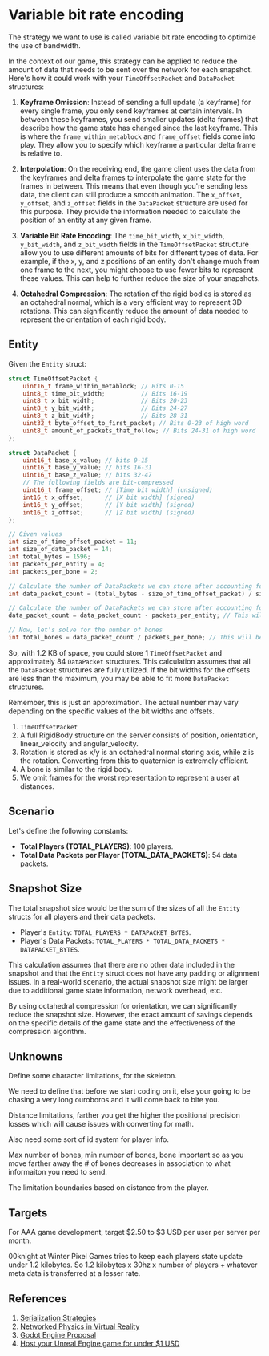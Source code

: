 # Variable bit rate encoding

The strategy we want to use is called variable bit rate encoding to optimize the use of bandwidth.

In the context of our game, this strategy can be applied to reduce the amount of data that needs to be sent over the network for each snapshot. Here's how it could work with your `TimeOffsetPacket` and `DataPacket` structures:

1. **Keyframe Omission**: Instead of sending a full update (a keyframe) for every single frame, you only send keyframes at certain intervals. In between these keyframes, you send smaller updates (delta frames) that describe how the game state has changed since the last keyframe. This is where the `frame_within_metablock` and `frame_offset` fields come into play. They allow you to specify which keyframe a particular delta frame is relative to.

2. **Interpolation**: On the receiving end, the game client uses the data from the keyframes and delta frames to interpolate the game state for the frames in between. This means that even though you're sending less data, the client can still produce a smooth animation. The `x_offset`, `y_offset`, and `z_offset` fields in the `DataPacket` structure are used for this purpose. They provide the information needed to calculate the position of an entity at any given frame.

3. **Variable Bit Rate Encoding**: The `time_bit_width`, `x_bit_width`, `y_bit_width`, and `z_bit_width` fields in the `TimeOffsetPacket` structure allow you to use different amounts of bits for different types of data. For example, if the x, y, and z positions of an entity don't change much from one frame to the next, you might choose to use fewer bits to represent these values. This can help to further reduce the size of your snapshots.

4. **Octahedral Compression**: The rotation of the rigid bodies is stored as an octahedral normal, which is a very efficient way to represent 3D rotations. This can significantly reduce the amount of data needed to represent the orientation of each rigid body.

## Entity

Given the `Entity` struct:

```cpp
struct TimeOffsetPacket {
    uint16_t frame_within_metablock; // Bits 0-15
    uint8_t time_bit_width;          // Bits 16-19
    uint8_t x_bit_width;             // Bits 20-23
    uint8_t y_bit_width;             // Bits 24-27
    uint8_t z_bit_width;             // Bits 28-31
    uint32_t byte_offset_to_first_packet; // Bits 0-23 of high word
    uint8_t amount_of_packets_that_follow; // Bits 24-31 of high word
};

struct DataPacket {
    uint16_t base_x_value; // bits 0-15
    uint16_t base_y_value; // bits 16-31
    uint16_t base_z_value; // bits 32-47
    // The following fields are bit-compressed
    uint16_t frame_offset; // [Time bit width] (unsigned)
    int16_t x_offset;      // [X bit width] (signed)
    int16_t y_offset;      // [Y bit width] (signed)
    int16_t z_offset;      // [Z bit width] (signed)
};
```

```cpp
// Given values
int size_of_time_offset_packet = 11;
int size_of_data_packet = 14;
int total_bytes = 1596;
int packets_per_entity = 4;
int packets_per_bone = 2;

// Calculate the number of DataPackets we can store after accounting for one TimeOffsetPacket
int data_packet_count = (total_bytes - size_of_time_offset_packet) / size_of_data_packet; // This will be 113

// Calculate the number of DataPackets we can store after accounting for the entity's position, orientation, linear_velocity and angular_velocity
data_packet_count = data_packet_count - packets_per_entity; // This will be 109

// Now, let's solve for the number of bones
int total_bones = data_packet_count / packets_per_bone; // This will be 54
```

So, with 1.2 KB of space, you could store 1 `TimeOffsetPacket` and approximately 84 `DataPacket` structures. This calculation assumes that all the `DataPacket` structures are fully utilized. If the bit widths for the offsets are less than the maximum, you may be able to fit more `DataPacket` structures.

Remember, this is just an approximation. The actual number may vary depending on the specific values of the bit widths and offsets.

1. `TimeOffsetPacket`
1. A full RigidBody structure on the server consists of position, orientation, linear_velocity and angular_velocity.
1. Rotation is stored as x/y is an octahedral normal storing axis, while z is the rotation. Converting from this to quaternion is extremely efficient.
1. A bone is similar to the rigid body.
1. We omit frames for the worst representation to represent a user at distances.

## Scenario

Let's define the following constants:

- **Total Players (TOTAL_PLAYERS)**: 100 players.
- **Total Data Packets per Player (TOTAL_DATA_PACKETS)**: 54 data packets.

## Snapshot Size

The total snapshot size would be the sum of the sizes of all the `Entity` structs for all players and their data packets.

- Player's `Entity`: `TOTAL_PLAYERS * DATAPACKET_BYTES`.
- Player's Data Packets: `TOTAL_PLAYERS * TOTAL_DATA_PACKETS * DATAPACKET_BYTES`.

This calculation assumes that there are no other data included in the snapshot and that the `Entity` struct does not have any padding or alignment issues. In a real-world scenario, the actual snapshot size might be larger due to additional game state information, network overhead, etc.

By using octahedral compression for orientation, we can significantly reduce the snapshot size. However, the exact amount of savings depends on the specific details of the game state and the effectiveness of the compression algorithm.

## Unknowns

Define some character limitations, for the skeleton.

We need to define that before we start coding on it, else your going to be chasing a very long ouroboros and it will come back to bite you.

Distance limitations, farther you get the higher the positional precision losses which will cause issues with converting for math.

Also need some sort of id system for player info.

Max number of bones, min number of bones, bone important so as you move farther away the # of bones decreases in association to what informaiton you need to send.

The limitation boundaries based on distance from the player.

## Targets

For AAA game development, target $2.50 to $3 USD per user per server per month.

00knight at Winter Pixel Games tries to keep each players state update under 1.2 kilobytes. So 1.2 kilobytes x 30hz x number of players + whatever meta data is transferred at a lesser rate.

## References

1. [Serialization Strategies](https://gafferongames.com/post/serialization_strategies/)
2. [Networked Physics in Virtual Reality](https://www.youtube.com/watch?v=sx4IIQL0x7c)
3. [Godot Engine Proposal](https://github.com/godotengine/godot-proposals/issues/3375)
4. [Host your Unreal Engine game for under $1 USD](https://aws.amazon.com/blogs/gametech/how-to-host-your-unreal-engine-game-for-under-1-per-player-with-amazon-gamelift/)
```
